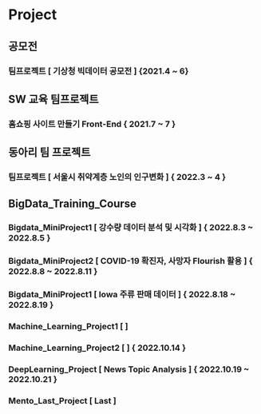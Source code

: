 # Project

## 공모전
### 팀프로젝트 [ 기상청 빅데이터 공모전 ] {2021.4 ~ 6}

## SW 교육 팀프로젝트
### 홈쇼핑 사이트 만들기 Front-End { 2021.7 ~ 7 }

## 동아리 팀 프로젝트
### 팀프로젝트 [ 서울시 취약계층 노인의 인구변화 ] { 2022.3 ~ 4 }

## BigData_Training_Course
### Bigdata_MiniProject1 [ 강수량 데이터 분석 및 시각화 ] { 2022.8.3 ~ 2022.8.5 }
### Bigdata_MiniProject2 [ COVID-19 확진자, 사망자 Flourish 활용 ] { 2022.8.8 ~ 2022.8.11 }
### Bigdata_MiniProject1 [ Iowa 주류 판매 데이터 ] { 2022.8.18 ~ 2022.8.19 }
### Machine_Learning_Project1 [  ]
### Machine_Learning_Project2 [  ] { 2022.10.14 }
### DeepLearning_Project [ News Topic Analysis ] { 2022.10.19 ~ 2022.10.21 }
### Mento_Last_Project [ Last ]

